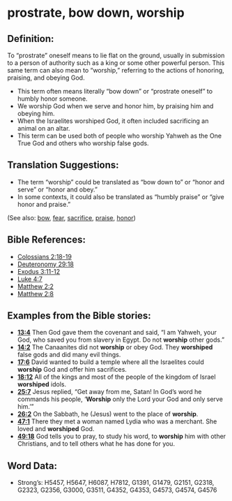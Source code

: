 # prostrate, bow down, worship

## Definition:

To “prostrate” oneself means to lie flat on the ground, usually in submission to a person of authority such as a king or some other powerful person. This same term can also mean to “worship,” referring to the actions of honoring, praising, and obeying God.

* This term often means literally “bow down” or “prostrate oneself” to humbly honor someone.
* We worship God when we serve and honor him, by praising him and obeying him.
* When the Israelites worshiped God, it often included sacrificing an animal on an altar.
* This term can be used both of people who worship Yahweh as the One True God and others who worship false gods.

## Translation Suggestions:

* The term “worship” could be translated as “bow down to” or “honor and serve” or “honor and obey.”
* In some contexts, it could also be translated as “humbly praise” or “give honor and praise.”

(See also: [bow](../other/bow.md), [fear](../kt/fear.md), [sacrifice](../other/sacrifice.md), [praise](../other/praise.md), [honor](../kt/honor.md))

## Bible References:

* [Colossians 2:18-19](rc://en/tn/help/col/02/18)
* [Deuteronomy 29:18](rc://en/tn/help/deu/29/18)
* [Exodus 3:11-12](rc://en/tn/help/exo/03/11)
* [Luke 4:7](rc://en/tn/help/luk/04/07)
* [Matthew 2:2](rc://en/tn/help/mat/02/02)
* [Matthew 2:8](rc://en/tn/help/mat/02/08)

## Examples from the Bible stories:

* __[13:4](rc://en/tn/help/obs/13/04)__ Then God gave them the covenant and said, “I am Yahweh, your God, who saved you from slavery in Egypt. Do not __worship__ other gods.”
* __[14:2](rc://en/tn/help/obs/14/02)__ The Canaanites did not __worship__ or obey God. They __worshiped__ false gods and did many evil things.
* __[17:6](rc://en/tn/help/obs/17/06)__ David wanted to build a temple where all the Israelites could __worship__ God and offer him sacrifices.
* __[18:12](rc://en/tn/help/obs/18/12)__ All of the kings and most of the people of the kingdom of Israel __worshiped__ idols.
* __[25:7](rc://en/tn/help/obs/25/07)__ Jesus replied, “Get away from me, Satan! In God’s word he commands his people, ‘__Worship__ only the Lord your God and only serve him.’”
* __[26:2](rc://en/tn/help/obs/26/02)__ On the Sabbath, he (Jesus) went to the place of __worship__.
* __[47:1](rc://en/tn/help/obs/47/01)__ There they met a woman named Lydia who was a merchant. She loved and __worshiped__ God.
* __[49:18](rc://en/tn/help/obs/49/18)__ God tells you to pray, to study his word, to __worship__ him with other Christians, and to tell others what he has done for you.

## Word Data:

* Strong’s: H5457, H5647, H6087, H7812, G1391, G1479, G2151, G2318, G2323, G2356, G3000, G3511, G4352, G4353, G4573, G4574, G4576
